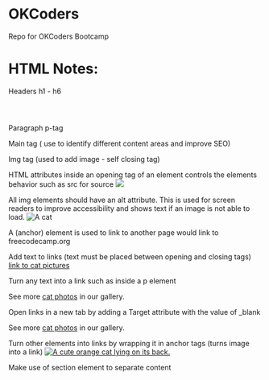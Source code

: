 # OKCoders
Repo for OKCoders Bootcamp

# HTML Notes:

Headers h1 - h6 
<h1> </h1>
<br>
Paragraph p-tag  
<p> </p> 

Main tag ( use to identify different content areas and improve SEO) 
<main> </main> 

Img tag (used to add image - self closing tag) 
<img> 

HTML attributes inside an opening tag of an element controls the elements behavior such as src for source
<img src='https://cdn.freecodecamp.org/curriculum/cat-photo-app/relaxing-cat.jpg'> 

All img elements should have an alt attribute. This is used for screen readers to improve accessibility and shows text if an image is not able to load. 
 <img src='https://cdn.freecodecamp.org/curriculum/cat-photo-app/relaxing-cat.jpg' alt='A cat'> 

A (anchor) element is used to link to another page 
<a href='https://freecodecamp.org'></a> would link to freecodecamp.org

Add text to links (text must be placed between opening and closing tags) 
<a href="https://freecatphotoapp.com">link to cat pictures</a> 

Turn any text into a link such as inside a p element
<p>See more <a href="https://freecatphotoapp.com">cat photos</a> in our gallery.</p> 

Open links in a new tab by adding a Target attribute with the value of _blank
<p>See more <a href="https://freecatphotoapp.com" target="_blank">cat photos</a> in our gallery.</p> 

Turn other elements into links by wrapping it in anchor tags (turns image into a link)
<a href="https://freecatphotoapp.com"> <img src="https://cdn.freecodecamp.org/curriculum/cat-photo-app/relaxing-cat.jpg" alt="A cute orange cat lying on its back."></a> 

Make use of section element to separate content
<section> </section> 

